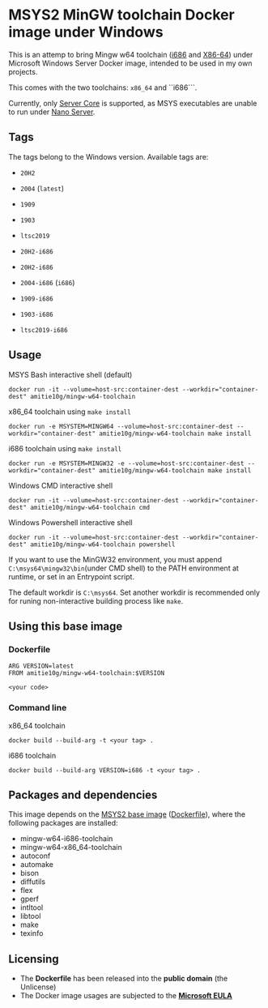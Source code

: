 # MSYS2 MinGW toolchain Docker image under Windows
This is an attemp to bring Mingw w64 toolchain ([i686](https://packages.msys2.org/group/mingw-w64-i686-toolchain) and [X86-64](https://packages.msys2.org/group/mingw-w64-x86_64-toolchain)) under Microsoft Windows Server Docker image, intended to be used in my own projects.

This comes with the two toolchains: ``x86_64`` and ``i686```.

Currently, only [Server Core](https://hub.docker.com/_/microsoft-windows-servercore) is supported, as MSYS executables are unable to run under [Nano Server](https://hub.docker.com/_/microsoft-windows-nanoserver).

## Tags
The tags belong to the Windows version. Available tags are:

* ``20H2``	
* ``2004`` (``latest``)
* ``1909``
* ``1903``
* ``ltsc2019``

* ``20H2-i686``
* ``20H2-i686``
* ``2004-i686`` (``i686``)
* ``1909-i686``
* ``1903-i686``
* ``ltsc2019-i686``

## Usage
MSYS Bash interactive shell (default)
```
docker run -it --volume=host-src:container-dest --workdir="container-dest" amitie10g/mingw-w64-toolchain
```

x86_64 toolchain using ``make install``
```
docker run -e MSYSTEM=MINGW64 --volume=host-src:container-dest --workdir="container-dest" amitie10g/mingw-w64-toolchain make install
```

i686 toolchain using ``make install``
```
docker run -e MSYSTEM=MINGW32 -e --volume=host-src:container-dest --workdir="container-dest" amitie10g/mingw-w64-toolchain make install
```

Windows CMD interactive shell
```
docker run -it --volume=host-src:container-dest --workdir="container-dest" amitie10g/mingw-w64-toolchain cmd
```

Windows Powershell interactive shell
```
docker run -it --volume=host-src:container-dest --workdir="container-dest" amitie10g/mingw-w64-toolchain powershell
```

If you want to use the MinGW32 environment, you must append ``C:\msys64\mingw32\bin``(under CMD shell) to the PATH environment at runtime, or set in an Entrypoint script.

The default workdir is ``C:\msys64``. Set another workdir is recommended only for runing non-interactive building process like ``make``.

## Using this base image
### Dockerfile
```
ARG VERSION=latest
FROM amitie10g/mingw-w64-toolchain:$VERSION

<your code>
```

### Command line

x86_64 toolchain
```
docker build --build-arg -t <your tag> .
```

i686 toolchain
```
docker build --build-arg VERSION=i686 -t <your tag> .
```

## Packages and dependencies
This image depends on the [MSYS2 base image](https://hub.docker.com/repository/docker/amitie10g/msys2) ([Dockerfile](https://github.com/Amitie10g/docker-msys2/blob/servercore/Dockerfile)), where the following packages are installed:

* mingw-w64-i686-toolchain
* mingw-w64-x86_64-toolchain
* autoconf
* automake
* bison
* diffutils
* flex
* gperf
* intltool
* libtool
* make
* texinfo

## Licensing
* The **Dockerfile** has been released into the **public domain** (the Unlicense)
* The Docker image usages are subjected to the **[Microsoft EULA](https://docs.microsoft.com/en-us/virtualization/windowscontainers/images-eula)**